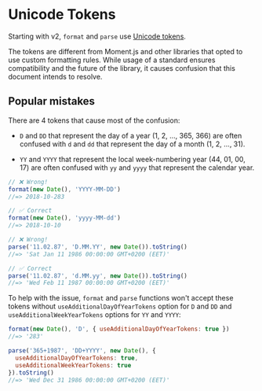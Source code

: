 # Unicode Tokens

Starting with v2, `format` and `parse` use [Unicode tokens].

The tokens are different from Moment.js and other libraries that opted to use
custom formatting rules. While usage of a standard ensures compatibility and
the future of the library, it causes confusion that this document intends
to resolve.

## Popular mistakes

There are 4 tokens that cause most of the confusion:

- `D` and `DD` that represent the day of a year (1, 2, ..., 365, 366)
  are often confused with `d` and `dd` that represent the day of a month
  (1, 2, ..., 31).

- `YY` and `YYYY` that represent the local week-numbering year (44, 01, 00, 17)
  are often confused with `yy` and `yyyy` that represent the calendar year.

```js
// ❌ Wrong!
format(new Date(), 'YYYY-MM-DD')
//=> 2018-10-283

// ✅ Correct
format(new Date(), 'yyyy-MM-dd')
//=> 2018-10-10

// ❌ Wrong!
parse('11.02.87', 'D.MM.YY', new Date()).toString()
//=> 'Sat Jan 11 1986 00:00:00 GMT+0200 (EET)'

// ✅ Correct
parse('11.02.87', 'd.MM.yy', new Date()).toString()
//=> 'Wed Feb 11 1987 00:00:00 GMT+0200 (EET)'
```

To help with the issue, `format` and `parse` functions won't accept
these tokens without `useAdditionalDayOfYearTokens` option for `D` and `DD` and
`useAdditionalWeekYearTokens` options for `YY` and `YYYY`:

```js
format(new Date(), 'D', { useAdditionalDayOfYearTokens: true })
//=> '283'

parse('365+1987', 'DD+YYYY', new Date(), {
  useAdditionalDayOfYearTokens: true,
  useAdditionalWeekYearTokens: true
}).toString()
//=> 'Wed Dec 31 1986 00:00:00 GMT+0200 (EET)'
```

[unicode tokens]: https://www.unicode.org/reports/tr35/tr35-dates.html#Date_Field_Symbol_Table

